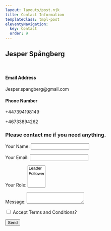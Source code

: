 ```yaml
---
layout: layouts/post.njk
title: Contact Information
templateClass: tmpl-post
eleventyNavigation:
  key: Contact
  order: 9
---
```

<div class="container-main">
  <div class="col-md-6">
    <div class="row">
      <div class="container-main">
      <h2>Jesper Spångberg</h2><br>
      <h4>Email Address</h4>
      <p>Jesper.spangberg@gmail.com </p>
      <h4>Phone Number</h4>
      <p>+447394198149</p>
      <p>+46733894262</p>
      </div>
    </div>
  </div>

  <div class="col-md-6">
    <div class="row">
      <div class="container-main">
      <h3>Please contact me if you need anything.</h3>
      <form name="contact" method="POST" data-netlify="true">
        <p><label>Your Name: <input type="text" name="name" /></label></p>
        <p><label>Your Email: <input type="email" name="email" /></label></p>
        <p><label>Your Role: <select name="role[]" multiple>
        <option value="leader">Leader</option>
        <option value="follower">Follower</option>
        </select></label></p>
        <p><label>Message: <textarea name="message"></textarea></label></p>
        <p><input type="checkbox" id="terms and conditions" name="terms and conditions" value="terms">
        <label for="Terms and Conditions">Accept Terms and Conditions?</label><br></p>
        <p><button type="submit">Send</button></p>
      </form>
      </div>
    </div>
  </div>
</div>
</side>